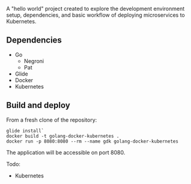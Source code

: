 A "hello world" project created to explore the development environment setup, dependencies, and basic workflow of deploying microservices to Kubernetes.

## Dependencies

- Go
  - Negroni
  - Pat
- Glide
- Docker
- Kubernetes

## Build and deploy

From a fresh clone of the repository:
```
glide install`
docker build -t golang-docker-kubernetes .
docker run -p 8080:8080 --rm --name gdk golang-docker-kubernetes
```
The application will be accessible on port 8080.

Todo:
- Kubernetes
